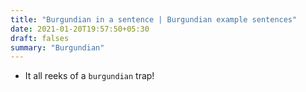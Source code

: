 ```yaml
---
title: "Burgundian in a sentence | Burgundian example sentences"
date: 2021-01-20T19:57:50+05:30
draft: falses
summary: "Burgundian"
---
```

- It all reeks of a `burgundian` trap!
                 
